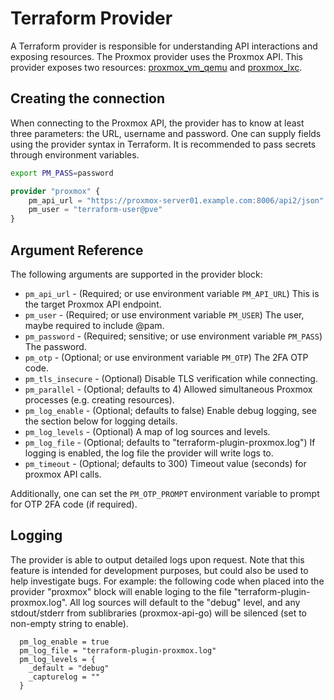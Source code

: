 # Terraform Provider

A Terraform provider is responsible for understanding API interactions and exposing resources. The Proxmox provider
uses the Proxmox API. This provider exposes two resources: [proxmox_vm_qemu](resource_vm_qemu.md) and [proxmox_lxc](resource_lxc.md).

## Creating the connection

When connecting to the Proxmox API, the provider has to know at least three parameters: the URL, username and password.
One can supply fields using the provider syntax in Terraform. It is recommended to pass secrets through environment 
variables.

```bash
export PM_PASS=password
```

```tf
provider "proxmox" {
    pm_api_url = "https://proxmox-server01.example.com:8006/api2/json"
    pm_user = "terraform-user@pve"
}
```

## Argument Reference

The following arguments are supported in the provider block:

* `pm_api_url` - (Required; or use environment variable `PM_API_URL`) This is the target Proxmox API endpoint.
* `pm_user` - (Required; or use environment variable `PM_USER`) The user, maybe required to include @pam.
* `pm_password` - (Required; sensitive; or use environment variable `PM_PASS`) The password.
* `pm_otp` - (Optional; or use environment variable `PM_OTP`) The  2FA OTP code.
* `pm_tls_insecure` - (Optional) Disable TLS verification while connecting.
* `pm_parallel` - (Optional; defaults to 4) Allowed simultaneous Proxmox processes (e.g. creating resources).
* `pm_log_enable` - (Optional; defaults to false) Enable debug logging, see the section below for logging details.
* `pm_log_levels` - (Optional) A map of log sources and levels.
* `pm_log_file` - (Optional; defaults to "terraform-plugin-proxmox.log") If logging is enabled, the log file the provider will write logs to.
* `pm_timeout` - (Optional; defaults to 300) Timeout value (seconds) for proxmox API calls.

Additionally, one can set the `PM_OTP_PROMPT` environment variable to prompt for OTP 2FA code (if required).

## Logging

The provider is able to output detailed logs upon request. Note that this feature is intended for development purposes, but could also be used to help investigate bugs. For example: the following code when placed into the provider "proxmox" block will enable loging to the file "terraform-plugin-proxmox.log".  All log sources will default to the "debug" level, and any stdout/stderr from sublibraries (proxmox-api-go) will be silenced (set to non-empty string to enable).

```
  pm_log_enable = true
  pm_log_file = "terraform-plugin-proxmox.log"
  pm_log_levels = {
    _default = "debug"
    _capturelog = ""
  }
```



